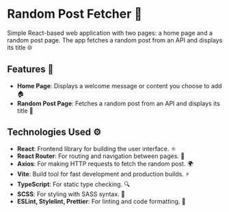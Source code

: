# Random Post Fetcher 📝

Simple React-based web application with two pages: a home page and a random post page. The app fetches a random post from an API and displays its title 🌐

## Features 🚀

- **Home Page**: Displays a welcome message or content you choose to add 🏠
- **Random Post Page**: Fetches a random post from an API and displays its title 📜

## Technologies Used ⚙️

- **React**: Frontend library for building the user interface. ⚛️
- **React Router**: For routing and navigation between pages. 🔀
- **Axios**: For making HTTP requests to fetch the random post. 🌍
- **Vite**: Build tool for fast development and production builds. ⚡
- **TypeScript**: For static type checking. 🔍
- **SCSS**: For styling with SASS syntax. 🎨
- **ESLint, Stylelint, Prettier**: For linting and code formatting. 🧹